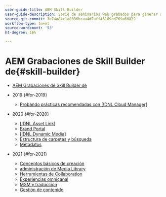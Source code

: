 ```yaml
---
user-guide-title: AEM Skill Builder
user-guide-description: Serie de seminarios web grabados para generar su base de conocimientos y maximizar su inversión en Adobes [!DNL Experience Manager].
source-git-commit: 3e74a84c1a0336bcaa4d7aff43169ed769a66822
workflow-type: tm+mt
source-wordcount: '53'
ht-degree: 16%

---
```



# AEM Grabaciones de Skill Builder de{#skill-builder}

* [AEM Grabaciones de Skill Builder de](overview.md)

* 2019 {#for-2019}
   * [Probando prácticas recomendadas con  [!DNL Cloud Manager]](./2019/cloud-manager-testing.md)
* 2020 {#for-2020}
   * [[!DNL Asset Link]](./2020/asset-link.md)
   * [Brand Portal](./2020/brand-portal.md)
   * [[!DNL Dynamic Media]](./2020/dynamic-media.md)
   * [Estructura de carpetas y búsqueda](./2020/folder-structure-search.md)
   * [Metadatos](./2020/metadata.md)
* 2021 {#for-2021}
   * [Conceptos básicos de creación](./2021/authoring-fundamentals.md)
   * [administración de Media Library](./2021/media-library-administration.md)
   * [Herramientas de Collaboration](./2021/collaboration-tools.md)
   * [Experiencias omnicanal](./2021/omnichannel-experiences.md)
   * [MSM y traducción](./2021/multi-site-management-web-translation.md)
   * [Gestión de contenido](./2021/traditional-headless-content-management.md)

<!--

Articles must be added to this TOC file in order to render.

Use this list format to specify links to articles and section headings that expand and collapse in the left rail of the user guide.

An article link CANNOT be used as a section heading.
-->
